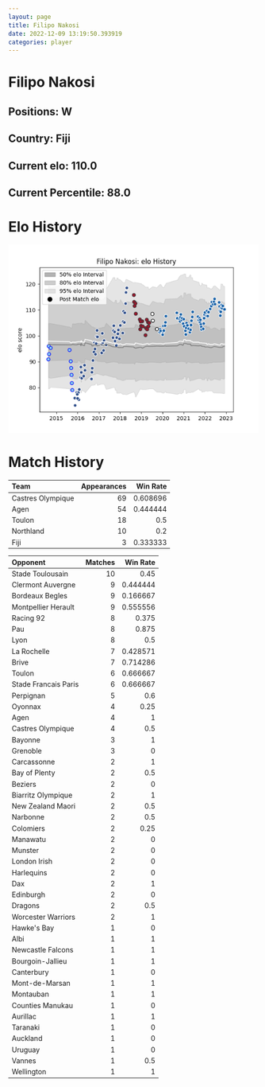 ```yaml
---  
layout: page  
title: Filipo Nakosi  
date: 2022-12-09 13:19:50.393919  
categories: player  
---
```

# Filipo Nakosi

## Positions: W

## Country: Fiji

## Current elo: 110.0

## Current Percentile: 88.0

# Elo History


![elo history](history_FilipoNakosi.png)
# Match History


| Team              |   Appearances |   Win Rate |
|:------------------|--------------:|-----------:|
| Castres Olympique |            69 |   0.608696 |
| Agen              |            54 |   0.444444 |
| Toulon            |            18 |   0.5      |
| Northland         |            10 |   0.2      |
| Fiji              |             3 |   0.333333 |

| Opponent             |   Matches |   Win Rate |
|:---------------------|----------:|-----------:|
| Stade Toulousain     |        10 |   0.45     |
| Clermont Auvergne    |         9 |   0.444444 |
| Bordeaux Begles      |         9 |   0.166667 |
| Montpellier Herault  |         9 |   0.555556 |
| Racing 92            |         8 |   0.375    |
| Pau                  |         8 |   0.875    |
| Lyon                 |         8 |   0.5      |
| La Rochelle          |         7 |   0.428571 |
| Brive                |         7 |   0.714286 |
| Toulon               |         6 |   0.666667 |
| Stade Francais Paris |         6 |   0.666667 |
| Perpignan            |         5 |   0.6      |
| Oyonnax              |         4 |   0.25     |
| Agen                 |         4 |   1        |
| Castres Olympique    |         4 |   0.5      |
| Bayonne              |         3 |   1        |
| Grenoble             |         3 |   0        |
| Carcassonne          |         2 |   1        |
| Bay of Plenty        |         2 |   0.5      |
| Beziers              |         2 |   0        |
| Biarritz Olympique   |         2 |   1        |
| New Zealand Maori    |         2 |   0.5      |
| Narbonne             |         2 |   0.5      |
| Colomiers            |         2 |   0.25     |
| Manawatu             |         2 |   0        |
| Munster              |         2 |   0        |
| London Irish         |         2 |   0        |
| Harlequins           |         2 |   0        |
| Dax                  |         2 |   1        |
| Edinburgh            |         2 |   0        |
| Dragons              |         2 |   0.5      |
| Worcester Warriors   |         2 |   1        |
| Hawke's Bay          |         1 |   0        |
| Albi                 |         1 |   1        |
| Newcastle Falcons    |         1 |   1        |
| Bourgoin-Jallieu     |         1 |   1        |
| Canterbury           |         1 |   0        |
| Mont-de-Marsan       |         1 |   1        |
| Montauban            |         1 |   1        |
| Counties Manukau     |         1 |   0        |
| Aurillac             |         1 |   1        |
| Taranaki             |         1 |   0        |
| Auckland             |         1 |   0        |
| Uruguay              |         1 |   0        |
| Vannes               |         1 |   0.5      |
| Wellington           |         1 |   1        |